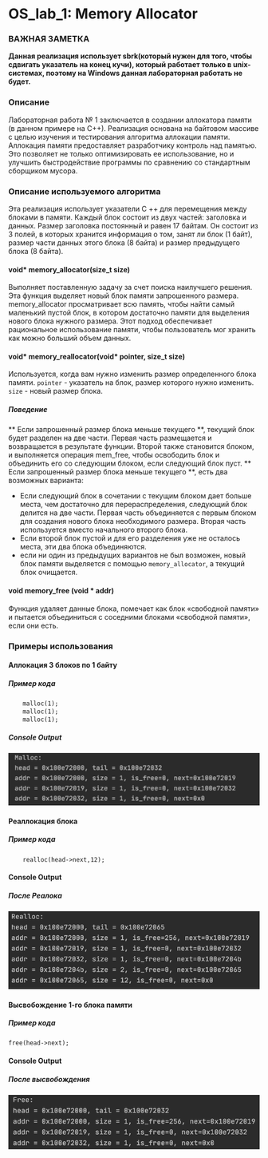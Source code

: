 # OS_lab_1: Memory Allocator
### ВАЖНАЯ ЗАМЕТКА
**Данная реализация использует sbrk(который нужен для того, чтобы сдвигать указатель на конец кучи), который работает только в unix-системах, поэтому на Windows данная лабораторная работать не будет.**
### Описание
Лабораторная работа № 1 заключается в создании аллокатора памяти (в данном примере на С++).
Реализация основана на байтовом массиве с целью изучения и тестирования алгоритма аллокации памяти.
Аллокация памяти предоставляет разработчику контроль над памятью. Это позволяет не только оптимизировать ее использование,
но и улучшить быстродействие программы по сравнению со стандартным сборщиком мусора.
### Описание используемого алгоритма
Эта реализация использует указатели C ++ для перемещения между блоками в памяти.
Каждый блок состоит из двух частей: заголовка и данных.
Размер заголовка постоянный и равен 17 байтам.
Он состоит из 3 полей, в которых хранится информация о том, занят ли блок (1 байт),
размер части данных этого блока (8 байта) и размер предыдущего блока (8 байта).
#### void* memory_allocator(size_t size)
Выполняет поставленную задачу за счет поиска наилучшего решения.
Эта функция выделяет новый блок памяти запрошенного размера.
memory_allocator просматривает всю память, чтобы найти самый маленький пустой блок,
в котором достаточно памяти для выделения нового блока нужного размера.
Этот подход обеспечивает рациональное использование памяти,
чтобы пользователь мог хранить как можно больший объем данных.
#### void* memory_reallocator(void* pointer, size_t size)
Используется, когда вам нужно изменить размер определенного блока памяти.
`pointer` - указатель на блок, размер которого нужно изменить.
`size` - новый размер блока.
##### Поведение
** Если запрошенный размер блока меньше текущего **,
текущий блок будет разделен на две части.
Первая часть размещается и возвращается в результате функции.
Второй также становится блоком, и выполняется операция mem_free,
чтобы освободить блок и объединить его со следующим блоком, если следующий блок пуст.
** Если запрошенный размер блока меньше текущего **, есть два возможных варианта:
- Если следующий блок в сочетании с текущим блоком дает больше места,
 чем достаточно для перераспределения, следующий блок делится на две части.
  Первая часть объединяется с первым блоком для создания нового блока необходимого размера. Вторая часть используется вместо начального второго блока.
- Если второй блок пустой и для его разделения уже не осталось места, эти два блока объединяются.
- если ни один из предыдущих вариантов не был возможен,
новый блок памяти выделяется с помощью `memory_allocator`, а текущий блок очищается.
#### void memory_free (void * addr)
Функция удаляет данные блока, помечает как блок «свободной памяти» и
пытается объединиться с соседними блоками «свободной памяти», если они есть.
### Примеры использования
#### Аллокация 3 блоков по 1 байту
##### Пример кода
```
    malloc(1);
    malloc(1);
    malloc(1);
```
##### Console Output
![Allocate 15 bytes](malloc.png)

#### Реаллокация блока 
##### Пример кода
```
    realloc(head->next,12);
```
#### Console Output
##### После Реалока
![Realocate memory](realloc.png)

#### Высвобождение 1-го блока памяти
##### Пример кода
```
free(head->next);
```
#### Console Output
##### После высвобождения
![Free Memory](free.png)
